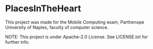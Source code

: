 # PlacesInTheHeart
This project was made for the Mobile Computing exam, Parthenope University of Naples, faculty of computer science.

NOTE: This project is under Apache-2.0 License. See LICENSE.txt for further info.

